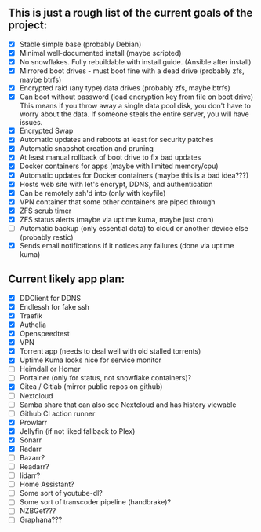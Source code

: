 ## This is just a rough list of the current goals of the project:

- [x] Stable simple base (probably Debian)
- [x] Minimal well-documented install (maybe scripted)
- [x] No snowflakes. Fully rebuildable with install guide. (Ansible after install)
- [x] Mirrored boot drives - must boot fine with a dead drive (probably zfs, maybe btrfs)
- [x] Encrypted raid (any type) data drives (probably zfs, maybe btrfs)
- [x] Can boot without password (load encryption key from file on boot drive) This means if you throw away a single data pool disk, you don't have to worry about the data. If someone steals the entire server, you will have issues.
- [x] Encrypted Swap
- [x] Automatic updates and reboots at least for security patches
- [x] Automatic snapshot creation and pruning
- [x] At least manual rollback of boot drive to fix bad updates
- [x] Docker containers for apps (maybe with limited memory/cpu)
- [x] Automatic updates for Docker containers (maybe this is a bad idea???)
- [x] Hosts web site with let's encrypt, DDNS, and authentication
- [x] Can be remotely ssh'd into (only with keyfile)
- [x] VPN container that some other containers are piped through
- [x] ZFS scrub timer
- [x] ZFS status alerts (maybe via uptime kuma, maybe just cron)
- [ ] Automatic backup (only essential data) to cloud or another device else (probably restic)
- [x] Sends email notifications if it notices any failures (done via uptime kuma)

## Current likely app plan:

- [x] DDClient for DDNS
- [x] Endlessh for fake ssh
- [x] Traefik
- [x] Authelia
- [x] Openspeedtest
- [x] VPN
- [x] Torrent app (needs to deal well with old stalled torrents)
- [x] Uptime Kuma looks nice for service monitor
- [ ] Heimdall or Homer
- [ ] Portainer (only for status, not snowflake containers)?
- [x] Gitea / Gitlab (mirror public repos on github)
- [ ] Nextcloud
- [ ] Samba share that can also see Nextcloud and has history viewable
- [ ] Github CI action runner
- [x] Prowlarr
- [x] Jellyfin (if not liked fallback to Plex)
- [x] Sonarr
- [x] Radarr
- [ ] Bazarr?
- [ ] Readarr?
- [ ] lidarr?
- [ ] Home Assistant?
- [ ] Some sort of youtube-dl?
- [ ] Some sort of transcoder pipeline (handbrake)?
- [ ] NZBGet???
- [ ] Graphana???
